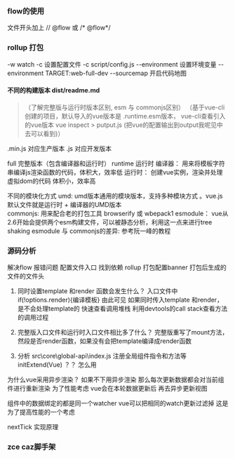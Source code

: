 ### flow的使用
文件开头加上 // @flow  或 /* @flow*/

### rollup 打包
-w watch
-c 设置配置文件 -c script/config.js
--environment 设置环境变量 --environment TARGET:web-full-dev
--sourcemap  开启代码地图

####  不同的构建版本 dist/readme.md 
  >（了解完整版与运行时版本区别, esm 与 commonjs区别）
  >（基于vue-cli创建的项目，默认导入的vue版本是 .runtime.esm版本， vue-cli查看引入的vue版本 vue inspect > putput.js (把vue的配置输出到output我呢见中去可以看到)）

.min.js  对应生产版本 
.js       对应开发版本

full      完整版本（包含编译器和运行时）
runtime   运行时
编译器： 用来将模板字符串编译js渲染函数的代码，体积大，效率低
运行时： 创建vue实例，渲染并处理虚拟dom的代码 体积小，效率高
  
   不同的模块化方式
umd:  umd版本通用的模块版本，支持多种模块方式 。vue.js默认文件就是运行时 + 编译器的UMD版本  
commonjs: 用来配合老的打包工具 browserify 或 wbepack1
esmodule： vue从2.6开始会提供两个esm构建文件，可以被静态分析，利用这一点来进行tree shaking
esmodule 与 commonjs的差异:  参考阮一峰的教程

### 源码分析
解决flow 报错问题
配置文件入口 找到依赖
rollup 打包配置banner 打包后生成的文件的文件头
1.  同时设置template 和render 函数会发生什么？
入口文件中if(!options.render){编译模板} 由此可见 如果同时传入template 和render，是不会处理template的
  快速查看调用堆栈 利用devtools的call stack查看方法的调用过程

2. 完整版入口文件和运行时入口文件相比多了什么？
完整版重写了mount方法，然段是否render函数，如果没有会把template编译成render函数

3. 分析
src\core\global-api\index.js 注册全局组件指令和方法等
initExtend(Vue) ？？ 怎么用

 为什么vue采用异步渲染？
 如果不下用异步渲染 那么每次更新数据都会对当前组件进行重新渲染 为了性能考虑 vue会在本轮数据更新后 再去异步更新视图

 组件中的数据绑定的都是同一个watcher vue可以把相同的watch更新过滤掉 这是为了提高性能的一个考虑

 nextTick 实现原理

 ### zce caz脚手架